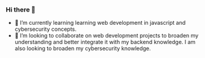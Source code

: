 ### Hi there 👋

<!--
**PineconeTree/PineconeTree** is a ✨ _special_ ✨ repository because its `README.md` (this file) appears on your GitHub profile.

Here are some ideas to get you started:

- 🔭 I’m currently working on ...
- 🌱 I’m currently learning learning web development in javascript and cybersecurity concepts.
- 👯 I’m looking to collaborate on ...
- 🤔 I’m looking for help with ...
- 💬 Ask me about ...
- 📫 How to reach me: ...
- 😄 Pronouns: ...
- ⚡ Fun fact: ...
-->

- 🌱 I’m currently learning learning web development in javascript and cybersecurity concepts.
- 👯 I’m looking to collaborate on web development projects to broaden my understanding and better integrate it with my backend knowledge. I am also looking to broaden my cybersecurity knowledge.
